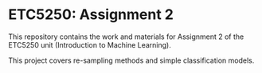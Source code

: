 # ETC5250: Assignment 2

This repository contains the work and materials for Assignment 2 of the ETC5250 unit (Introduction to Machine Learning).

This project covers re-sampling methods and simple classification models.
